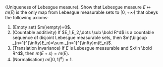 (Uniqueness of Lebesgue measure). Show that Lebesgue measure $E\mapsto m(E)$ is the only map from Lebesgue measurable sets to $[0,+\infty]$ that obeys the following axioms:
1. (Empty set) $m(\empty)=0$.
2. (Countable additivity) If $E_1,E_2,\dots \sub \bold R^d$ is a countable sequence of disjoint Lebesgue measurable sets, then $m(\bigcup _{n=1}^{\infty}E_n)=\sum _{n=1}^{\infty}m(E_n)$.
3. (Translation invariance) If $E$ is Lebesgue measurable and $x\in \bold R^d$, then $m(E+x)=m(E)$.
4. (Normalisation) $m([0, 1]^d)=1$.